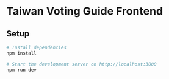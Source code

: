 # Taiwan Voting Guide Frontend

## Setup

```bash
# Install dependencies
npm install

# Start the development server on http://localhost:3000
npm run dev
```
